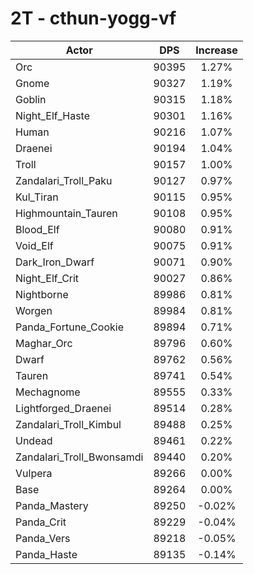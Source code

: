 # 2T - cthun-yogg-vf
| Actor | DPS | Increase |
|---|:---:|:---:|
|Orc|90395|1.27%|
|Gnome|90327|1.19%|
|Goblin|90315|1.18%|
|Night_Elf_Haste|90301|1.16%|
|Human|90216|1.07%|
|Draenei|90194|1.04%|
|Troll|90157|1.00%|
|Zandalari_Troll_Paku|90127|0.97%|
|Kul_Tiran|90115|0.95%|
|Highmountain_Tauren|90108|0.95%|
|Blood_Elf|90080|0.91%|
|Void_Elf|90075|0.91%|
|Dark_Iron_Dwarf|90071|0.90%|
|Night_Elf_Crit|90027|0.86%|
|Nightborne|89986|0.81%|
|Worgen|89984|0.81%|
|Panda_Fortune_Cookie|89894|0.71%|
|Maghar_Orc|89796|0.60%|
|Dwarf|89762|0.56%|
|Tauren|89741|0.54%|
|Mechagnome|89555|0.33%|
|Lightforged_Draenei|89514|0.28%|
|Zandalari_Troll_Kimbul|89488|0.25%|
|Undead|89461|0.22%|
|Zandalari_Troll_Bwonsamdi|89440|0.20%|
|Vulpera|89266|0.00%|
|Base|89264|0.00%|
|Panda_Mastery|89250|-0.02%|
|Panda_Crit|89229|-0.04%|
|Panda_Vers|89218|-0.05%|
|Panda_Haste|89135|-0.14%|
